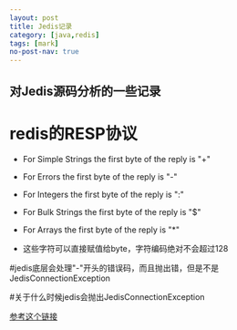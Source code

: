 ```yaml
---
layout: post
title: Jedis记录
category: [java,redis]
tags: [mark]
no-post-nav: true
---
```


对Jedis源码分析的一些记录
----

# redis的RESP协议

 * For Simple Strings the first byte of the reply is "+"
 * For Errors the first byte of the reply is "-"
 * For Integers the first byte of the reply is ":"
 * For Bulk Strings the first byte of the reply is "$"
 * For Arrays the first byte of the reply is "*"

 * 这些字符可以直接赋值给byte，字符编码绝对不会超过128

#jedis底层会处理"-"开头的错误码，而且抛出错，但是不是JedisConnectionException

#关于什么时候jedis会抛出JedisConnectionException

[参考这个链接](https://stackoverflow.com/questions/17082163/jedis-when-to-use-returnbrokenresource)
